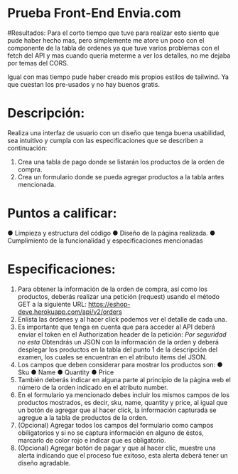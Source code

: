 # Prueba Front-End Envia.com

#Resultados:
Para el corto tiempo que tuve para realizar esto siento que pude haber hecho mas, pero simplemente me atore un poco con el componente de la tabla de ordenes ya que tuve varios problemas con el fetch del API y mas cuando queria meterme a ver los detalles, no me dejaba por temas del CORS.

Igual con mas tiempo pude haber creado mis propios estilos de tailwind. Ya que cuestan los pre-usados y no hay buenos gratis.


# Descripción:
Realiza una interfaz de usuario con un diseño que tenga buena usabilidad, sea
intuitivo y cumpla con las especificaciones que se describen a continuación:

  1. Crea una tabla de pago donde se listarán los productos de la orden de compra.
  2. Crea un formulario donde se pueda agregar productos a la tabla antes
mencionada.


# Puntos a calificar:
  ● Limpieza y estructura del código
  ● Diseño de la página realizada.
  ● Cumplimiento de la funcionalidad y especificaciones mencionadas


# Especificaciones:
1. Para obtener la información de la orden de compra, así como los productos,
deberás realizar una petición (request) usando el método GET a la siguiente
URL: https://eshop-deve.herokuapp.com/api/v2/orders
2. Enlista las órdenes y al hacer click podemos ver el detalle de cada una.
3. Es importante que tenga en cuenta que para acceder al API deberá enviar el
token en el Authorization header de la petición: *Por seguridad no esta*
Obtendrás un JSON con la información de la orden y deberá desplegar los
productos en la tabla del punto 1 de la descripción del examen, los cuales se
encuentran en el atributo items del JSON.
5. Los campos que deben considerar para mostrar los productos son:
● Sku
● Name
● Quantity
● Price
6. También deberás indicar en alguna parte al principio de la página web el
número de la orden indicado en el atributo number.
7. En el formulario ya mencionado debes incluir los mismos campos de los
productos mostrados, es decir, sku, name, quantity y price, al igual que un
botón de agregar que al hacer click, la información capturada se agregue a la
tabla de productos de la orden.
8. (Opcional) Agregar todos los campos del formulario como campos obiligatorios
y si no se captura información en alguno de éstos, marcarlo de color rojo e
indicar que es obligatorio.
9. (Opcional) Agregar botón de pagar y que al hacer clic, muestre una alerta
indicando que el proceso fue exitoso, esta alerta deberá tener un diseño
agradable.

